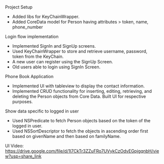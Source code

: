 Project Setup     
* Added libs for KeyChainWrapper.       
* Added CoreData model for Person having  attributes > token, name, phone_number        

Login flow implementation     
* Implemented SignIn and SignUp screens.      
* Used KeyChainWrapper to store and retrieve username, password, token from the KeyChain.      
* A new user can register using the SignUp Screen.        
* Old users able to login using SignIn Screen.         
          
Phone Book Application       
* Implemented UI with tableview to display the contact information.        
* Implemented CRUD functionality for inserting, editing, retrieving, and deleting the Person objects
from Core Data. Built UI for respective purposes.        

Show data specific to logged in user         
* Used NSPredicate to fetch Person objects based on the token of the logged in user.           
* Used NSSortDescriptor to fetch the objects in ascending order first based on givenName and then
based on familyName.          

UI Video: https://drive.google.com/file/d/1l7CkTr3ZZuFRo7UVykCzOdvEGpjgqnbH/view?usp=share_link
